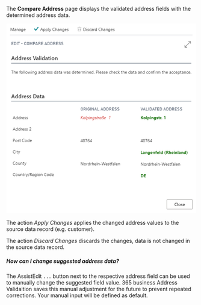 The **Compare Address** page displays the validated address fields with the determined address data.

![Address Validation](/assets/images/365-business-address-validation/address-compare.en-US.png)

The action *Apply Changes* applies the changed address values to the source data record (e.g. customer).

The action *Discard Changes* discards the changes, data is not changed in the source data record.

##### How can I change suggested address data?

The AssistEdit `...` button next to the respective address field can be used to manually change the suggested field value. 365 business Address Validaition saves this manual adjustment for the future to prevent repeated corrections.
Your manual input will be defined as default.